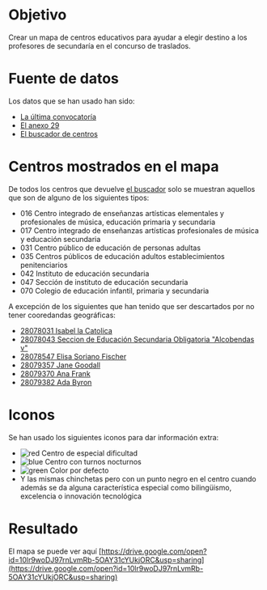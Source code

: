 # Objetivo

Crear un mapa de centros educativos para ayudar a elegir destino
a los profesores de secundaría en el concurso de traslados.

# Fuente de datos

Los datos que se han usado han sido:

* [La última convocatoría](http://www.madrid.org/cs/Satellite?c=EDRH_Generico_FA&cid=1354540246227&pagename=PortalEducacionRRHH%2FEDRH_Generico_FA%2FEDRH_generico)
* [El anexo 29](http://www.madrid.org/cs/Satellite?blobcol=urldata&blobheader=application%2Fpdf&blobheadername1=Content-disposition&blobheadername2=cadena&blobheadervalue1=filename%3DAnexo+29.pdf&blobheadervalue2=language%3Des%26site%3DPortalEducacionRRHH&blobkey=id&blobtable=MungoBlobs&blobwhere=1310723140345&ssbinary=true)
* [El buscador de centros](http://www.madrid.org/wpad_pub/run/j/BusquedaAvanzada.icm)

# Centros mostrados en el mapa

De todos los centros que devuelve [el buscador](http://www.madrid.org/wpad_pub/run/j/BusquedaAvanzada.icm) solo se muestran
aquellos que son de alguno de los siguientes tipos:

* 016 Centro integrado de enseñanzas artísticas elementales y profesionales de música, educación primaria y secundaria
* 017 Centro integrado de enseñanzas artísticas profesionales de música y educación secundaria
* 031 Centro público de educación de personas adultas
* 035 Centros públicos de educación adultos establecimientos penitenciarios
* 042 Instituto de educación secundaria
* 047 Sección de instituto de educación secundaria
* 070 Colegio de educación infantil, primaria y secundaria

A excepción de los siguientes que han tenido que ser descartados por no tener cooredandas geográficas:

* [28078031 Isabel la Catolica](http://gestiona.madrid.org/wpad_pub/run/j/MostrarFichaCentro.icm?cdCentro=28078031)
* [28078043 Seccion de Educación Secundaria Obligatoria "Alcobendas v"](http://gestiona.madrid.org/wpad_pub/run/j/MostrarFichaCentro.icm?cdCentro=28078043)
* [28078547 Elisa Soriano Fischer](http://gestiona.madrid.org/wpad_pub/run/j/MostrarFichaCentro.icm?cdCentro=28078547)
* [28079357 Jane Goodall](http://gestiona.madrid.org/wpad_pub/run/j/MostrarFichaCentro.icm?cdCentro=28079357)
* [28079370 Ana Frank](http://gestiona.madrid.org/wpad_pub/run/j/MostrarFichaCentro.icm?cdCentro=28079370)
* [28079382 Ada Byron](http://gestiona.madrid.org/wpad_pub/run/j/MostrarFichaCentro.icm?cdCentro=28079382)

# Iconos

Se han usado los siguientes iconos para dar información extra:

* ![red](http://maps.google.com/mapfiles/ms/micons/red.png) Centro de especial dificultad
* ![blue](http://maps.google.com/mapfiles/ms/micons/blue.png) Centro con turnos nocturnos
* ![green](http://maps.google.com/mapfiles/ms/micons/green.png) Color por defecto
* Y las mismas chinchetas pero con un punto negro en el centro
cuando además se da alguna característica especial como
bilingüismo, excelencia o innovación tecnológica

# Resultado

El mapa se puede ver aquí [https://drive.google.com/open?id=10lr9woDJ97rnLvmRb-5OAY31cYUkjORC&usp=sharing](https://drive.google.com/open?id=10lr9woDJ97rnLvmRb-5OAY31cYUkjORC&usp=sharing)
